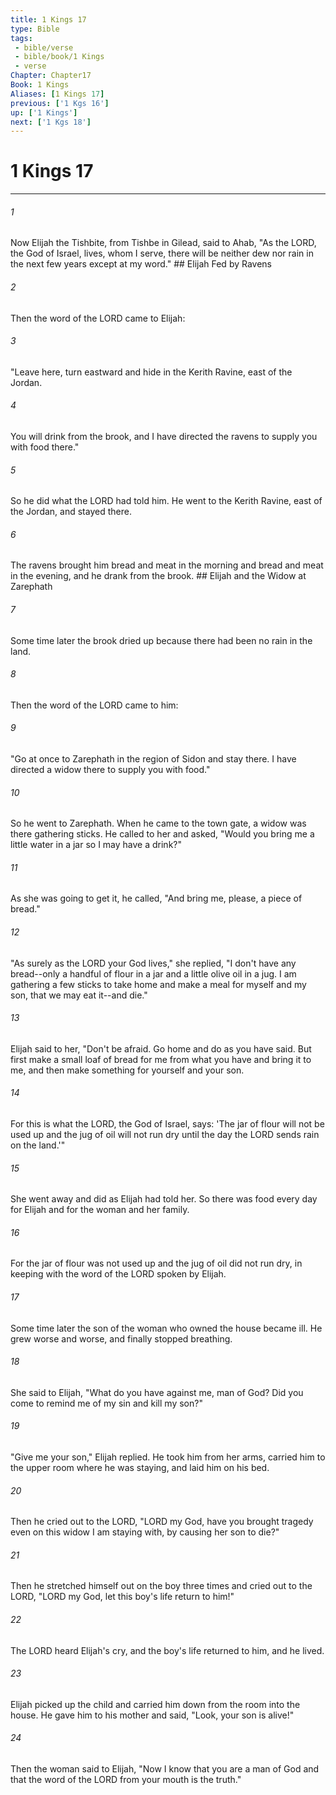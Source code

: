```yaml
---
title: 1 Kings 17
type: Bible
tags:
 - bible/verse
 - bible/book/1 Kings
 - verse
Chapter: Chapter17
Book: 1 Kings
Aliases: [1 Kings 17]
previous: ['1 Kgs 16']
up: ['1 Kings']
next: ['1 Kgs 18']
---
```

# 1 Kings 17

***


###### 1 
Now Elijah the Tishbite, from Tishbe in Gilead, said to Ahab, "As the LORD, the God of Israel, lives, whom I serve, there will be neither dew nor rain in the next few years except at my word." ## Elijah Fed by Ravens 

###### 2 
Then the word of the LORD came to Elijah: 

###### 3 
"Leave here, turn eastward and hide in the Kerith Ravine, east of the Jordan. 

###### 4 
You will drink from the brook, and I have directed the ravens to supply you with food there." 

###### 5 
So he did what the LORD had told him. He went to the Kerith Ravine, east of the Jordan, and stayed there. 

###### 6 
The ravens brought him bread and meat in the morning and bread and meat in the evening, and he drank from the brook. ## Elijah and the Widow at Zarephath 

###### 7 
Some time later the brook dried up because there had been no rain in the land. 

###### 8 
Then the word of the LORD came to him: 

###### 9 
"Go at once to Zarephath in the region of Sidon and stay there. I have directed a widow there to supply you with food." 

###### 10 
So he went to Zarephath. When he came to the town gate, a widow was there gathering sticks. He called to her and asked, "Would you bring me a little water in a jar so I may have a drink?" 

###### 11 
As she was going to get it, he called, "And bring me, please, a piece of bread." 

###### 12 
"As surely as the LORD your God lives," she replied, "I don't have any bread--only a handful of flour in a jar and a little olive oil in a jug. I am gathering a few sticks to take home and make a meal for myself and my son, that we may eat it--and die." 

###### 13 
Elijah said to her, "Don't be afraid. Go home and do as you have said. But first make a small loaf of bread for me from what you have and bring it to me, and then make something for yourself and your son. 

###### 14 
For this is what the LORD, the God of Israel, says: 'The jar of flour will not be used up and the jug of oil will not run dry until the day the LORD sends rain on the land.'" 

###### 15 
She went away and did as Elijah had told her. So there was food every day for Elijah and for the woman and her family. 

###### 16 
For the jar of flour was not used up and the jug of oil did not run dry, in keeping with the word of the LORD spoken by Elijah. 

###### 17 
Some time later the son of the woman who owned the house became ill. He grew worse and worse, and finally stopped breathing. 

###### 18 
She said to Elijah, "What do you have against me, man of God? Did you come to remind me of my sin and kill my son?" 

###### 19 
"Give me your son," Elijah replied. He took him from her arms, carried him to the upper room where he was staying, and laid him on his bed. 

###### 20 
Then he cried out to the LORD, "LORD my God, have you brought tragedy even on this widow I am staying with, by causing her son to die?" 

###### 21 
Then he stretched himself out on the boy three times and cried out to the LORD, "LORD my God, let this boy's life return to him!" 

###### 22 
The LORD heard Elijah's cry, and the boy's life returned to him, and he lived. 

###### 23 
Elijah picked up the child and carried him down from the room into the house. He gave him to his mother and said, "Look, your son is alive!" 

###### 24 
Then the woman said to Elijah, "Now I know that you are a man of God and that the word of the LORD from your mouth is the truth." 
